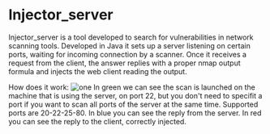 # Injector_server
Injector_server is a tool developed to search for vulnerabilities in network scanning tools.
Developed in Java it sets up a server listening on certain ports, waiting for incoming connection by a scanner.
Once it receives a request from the client, the answer replies with a proper nmap output formula and injects the web client reading the output.

How does it work:
![one](https://user-images.githubusercontent.com/89973113/208695942-f899937f-13a0-4695-87f6-5fad4b411e25.png)
In green we can see the scan is launched on the machine that is using the server, on port 22, but you don't need to specifit a port 
if you want to scan all ports of the server at the same time. 
Supported ports are 20-22-25-80.
In blue you can see the reply from the server.
In red you can see the reply to the client, correctly injected.
